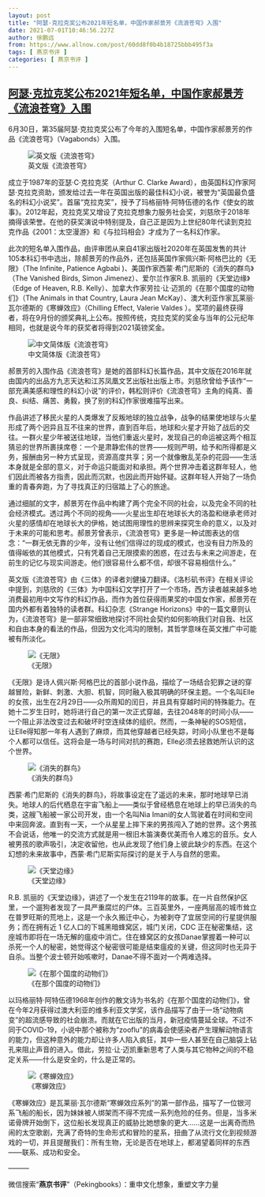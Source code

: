 ```yaml
---
layout: post
title: "阿瑟·克拉克奖公布2021年短名单，中国作家郝景芳《流浪苍穹》入围"
date: 2021-07-01T10:46:56.227Z
author: 徐鹏远
from: https://www.allnow.com/post/60dd8f0b4b18725bbb495f3a
tags: [ 燕京书评 ]
categories: [ 燕京书评 ]
---
```

<!--NaN-->
[阿瑟·克拉克奖公布2021年短名单，中国作家郝景芳《流浪苍穹》入围](https://www.allnow.com/post/60dd8f0b4b18725bbb495f3a)
------

<div>
<p>6月30日，第35届阿瑟·克拉克奖公布了今年的入围短名单，中国作家郝景芳的作品《流浪苍穹》（Vagabonds）入围。</p><figure class="image-box dls-image-block dls-media-image"><img src="https://img.allhistory.com/now/2021-07-01/60dd8f0c9c232e01c17d213b+L.jpg" data-id="60dd8f13904b8c02a16a3543" alt="英文版《流浪苍穹》" ; referrerpolicy="no-referrer"><figcaption class="dls-image-capture">英文版《流浪苍穹》</figcaption></figure><p>成立于1987年的亚瑟·C·克拉克奖（Arthur C. Clarke Award），由英国科幻作家阿瑟·克拉克资助，颁发给过去一年在英国出版的最佳科幻小说，被誉为“英国最负盛名的科幻小说奖”。首届“克拉克奖”，授予了玛格丽特·阿特伍德的名作《使女的故事》。2012年起，克拉克奖又增设了克拉克想象力服务社会奖，刘慈欣于2018年摘得该荣誉。在他的获奖演说中特别提及，自己正是因为上世纪80年代读到克拉克作品《2001：太空漫游》和《与拉玛相会》才成为了一名科幻作家。</p><p>此次的短名单入围作品，由评审团从来自41家出版社2020年在英国发售的共计105本科幻书中选出，除郝景芳的作品外，还包括英国作家佩兴斯·阿格巴比的《无限》（The Infinite , Patience Agbabi )、美国作家西蒙·希门尼斯的《消失的群鸟》（The Vanished Birds, Simon Jimenez）、爱尔兰作家R.B. 凯丽的《天堂边缘》（Edge of Heaven, R.B. Kelly）、加拿大作家劳拉·让·迈凯的《在那个国度的动物们》（The Animals in that Country, Laura Jean McKay）、澳大利亚作家瓦莱丽·瓦尔德斯的《寒蝉效应》（Chilling Effect, Valerie Valdes ）。奖项的最终获得者，将在9月份的颁奖典礼上公布。按照传统，克拉克奖的奖金与当年的公元纪年相同，也就是说今年的获奖者将得到2021英镑奖金。</p><figure class="image-box dls-image-block dls-media-image"><img src="https://img.allhistory.com/now/2021-07-01/60dd8f3b4cd55d54dd5db73c+L.jpg" data-id="60dd8f3f904b8c02a16a3544" alt="中文简体版《流浪苍穹》" ; referrerpolicy="no-referrer"><figcaption class="dls-image-capture">中文简体版《流浪苍穹》</figcaption></figure><p>郝景芳的入围作品《流浪苍穹》是她的首部科幻长篇作品，其中文版在2016年就由国内的出品方九志天达和江苏凤凰文艺出版社出版上市。刘慈欣曾给予该作“一部充满美感和理性的科幻小说”的评价，韩松则评价《流浪苍穹》主角的纯真、善良、纠结、痛苦、勇毅，换了别的科幻作家很难描写出来。</p><p>作品讲述了移民火星的人类爆发了反叛地球的独立战争，战争的结果使地球与火星形成了两个迥异且互不往来的世界，直到百年后，地球和火星才开始了战后的交往。一群火星少年被送往地球，当他们重返火星时，发现自己的命运被这两个相互猜忌的世界所裹挟席卷：一个是肃静宏伟的世界——规则严明，给予和所得都是义务，报酬由另一种方式呈现，资源高度共享；另一个就像散乱芜杂的花园——生活本身就是全部的意义，对于命运只能面对和承担。两个世界冲击着这群年轻人，他们因此而被各方指责，因此而沉默，也因此而开始怀疑。这群年轻人开始了一场负重的青春奔跑，为了寻找真正的归宿踏上了心的旅途。</p><p>通过细腻的文字，郝景芳在作品中构建了两个完全不同的社会，以及完全不同的社会经济模式。透过两个不同的视角——火星出生却在地球长大的洛盈和继承老师对火星的感情却在地球长大的伊格，她试图用理性的思辨来探究生命的意义，以及对于未来的可能和思考。郝景芳曾表示，《流浪苍穹》更多是一种试图表达的信念：“一群无依无靠的少年，没有让他们信得过的现成的模式，也没有目力所及的值得皈依的其他模式，只有凭着自己无限摸索的困惑，在过去与未来之间游走，在前生的记忆与现实间游走。他们很容易什么都不信，却很不容易相信什么。”</p><p>英文版《流浪苍穹》由《三体》的译者刘健操刀翻译。《洛杉矶书评》在相关评论中提到，刘慈欣的《三体》为中国科幻文学打开了一个市场，西方读者越来越多地消费最初用中文写作的科幻作品，而作为首位获得雨果奖的中国女作家，郝景芳在国内外都有着独特的读者群。科幻杂志《Strange Horizons》中的一篇文章则认为，《流浪苍穹》是一部非常细致地探讨不同社会契约如何影响我们对自我、社区和自由本身的看法的作品，但因为文化鸿沟的限制，其哲学意味在英文推广中可能被有所淡化。</p><figure class="image-box dls-image-block dls-media-image"><img src="https://img.allhistory.com/now/2021-07-01/60dd8f599c232e01c17d213c+L.jpg" data-id="60dd8f5d9b2d825085c261b6" alt="《无限》" ; referrerpolicy="no-referrer"><figcaption class="dls-image-capture">《无限》</figcaption></figure><p>《无限》是诗人佩兴斯·阿格巴比的首部小说作品，描绘了一场结合犯罪之谜的穿越冒险，新鲜、刺激、大胆、机智，同时融入极其明确的环保主题。一个名叫Elle的女孩，出生在2月29日——众所周知的闰日，并且具有穿越时间的特殊能力。在她十二岁生日时，她将进行自己的第一次正式穿越，去往2048年的时间小队——一个阻止非法改变过去和破坏时空连续体的组织。然而，一条神秘的SOS短信，让Elle得知那一年有人遇到了麻烦，而其他穿越者已经失踪，时间小队里也不是每个人都可以信任。这将会是一场与时间对抗的赛跑，Elle必须去拯救她所认识的这个世界。</p><figure class="image-box dls-image-block dls-media-image"><img src="https://img.allhistory.com/now/2021-07-01/60dd8f6c4cd55d54dd5db73d+L.jpg" data-id="60dd8f729b2d825085c261b8" alt="《消失的群鸟》" ; referrerpolicy="no-referrer"><figcaption class="dls-image-capture">《消失的群鸟》</figcaption></figure><p>西蒙·希门尼斯的《消失的群鸟》，将故事设定在了遥远的未来，那时地球早已消失。地球人的后代栖息在宇宙飞船上——类似于曾经栖息在地球上的早已消失的鸟类，这艘飞船被一家公司开发，由一个名叫Nia Imani的女人驾驶着在时间和空间中来回奔波。直到有一天，一个从星星上摔下来的男孩闯入了她的世界。这个男孩不会说话，他唯一的交流方式就是用一根旧木笛演奏优美而令人难忘的音乐。女人被男孩的歌声吸引，决定收留他，也从此发现了他们身上彼此缺少的东西。在这个幻想的未来故事中，西蒙·希门尼斯实际探讨的是关于人与自然的思索。</p><figure class="image-box dls-image-block dls-media-image"><img src="https://img.allhistory.com/now/2021-07-01/60dd8f889c232e01c17d213d+L.jpg" data-id="60dd8f8d9b2d825085c261b9" alt="《天堂边缘》" ; referrerpolicy="no-referrer"><figcaption class="dls-image-capture">《天堂边缘》</figcaption></figure><p>R.B. 凯丽的《天堂边缘》，讲述了一个发生在2119年的故事。在一片自然保护区里，一个遛狗者发现了一具严重腐烂的尸体。三百英里外，一座两层高的城市耸立在普罗旺斯的荒地上，这是一个永久搬迁中心，为被剥夺了宜居空间的行星提供服务；而在拥有近 1 亿人口的下城黑暗蜂窝区，城门关闭，CDC 正在秘密集结，这座城市即将在一场无解的瘟疫中消亡。住在蜂窝区的女孩Danae掌握着一种可以杀死一个人的秘密，她觉得这个秘密很可能是结束瘟疫的关键，但这同时也无异于自杀。当整个波士顿开始咳嗽时，Danae不得不面对一个两难选择。</p><figure class="image-box dls-image-block dls-media-image"><img src="https://img.allhistory.com/now/2021-07-01/60dd8fa44cd55d54dd5db73e+L.jpg" data-id="60dd8fa69b2d825085c261bb" alt="《在那个国度的动物们》" ; referrerpolicy="no-referrer"><figcaption class="dls-image-capture">《在那个国度的动物们》</figcaption></figure><p>以玛格丽特·阿特伍德1968年创作的散文诗为书名的《在那个国度的动物们》，曾在今年2月获得过澳大利亚的维多利亚文学奖，该作品描写了由于一场“动物病变”的超流感导致的社会崩溃。而就在它出版的当月，新冠疫情蔓延全球。不过不同于COVID-19，小说中那个被称为“zooflu”的病毒会使感染者产生理解动物语言的能力，但这种意外的能力却让许多人陷入疯狂，其中一些人甚至在自己脑袋上钻孔来阻止声音的进入。借此，劳拉·让·迈凯重新思考了人类与其它物种之间的不稳定关系——什么是安全的，什么是正常的。</p><figure class="image-box dls-image-block dls-media-image"><img src="https://img.allhistory.com/now/2021-07-01/60dd8fb49c232e01c17d213e+L.jpg" data-id="60dd8fb92114416715c3d913" alt="《寒蝉效应》" ; referrerpolicy="no-referrer"><figcaption class="dls-image-capture">《寒蝉效应》</figcaption></figure><p>《寒蝉效应》是瓦莱丽·瓦尔德斯“寒蝉效应系列”的第一部作品，描写了一位银河系飞船的船长，因为妹妹被人绑架而不得不完成一系列危险的任务。但是，当多米诺骨牌开始倒下，这位船长发现真正的威胁比她想象的更大……这是一出离奇而热闹的太空歌剧，充满了奇特的生命形式和冒险的星系，扭曲了从流行文化到视频游戏的一切，并且提醒我们：所有生物，无论是否在地球上，都渴望着同样的东西——联系、成功和安全。</p><p>———</p><p>微信搜索“<strong>燕京书评</strong>”（Pekingbooks）：重申文化想象，重塑文字力量</p>
</div>
